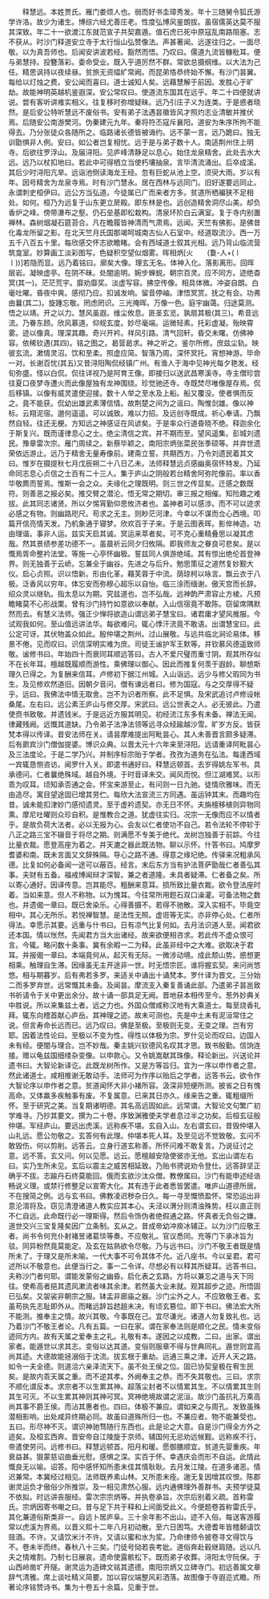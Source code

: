 <!-- { "loadSidebar": true } -->
　　释慧远。本姓贾氏。雁门娄烦人也。弱而好书圭璋秀发。年十三随舅令狐氏游学许洛。故少为诸生。博综六经尤善庄老。性度弘博风鉴朗拔。虽宿儒英达莫不服其深致。年二十一欲渡江东就范宣子共契嘉遁。值石虎已死中原寇乱南路阻塞。志不获从。时沙门释道安立寺于太行恒山弘赞像法。声甚著闻。远遂往归之。一面尽敬。以为真吾师也。后闻安讲波若经。豁然而悟。乃叹曰。儒道九流皆糠秕耳。便与弟慧持。投簪落彩。委命受业。既入乎道厉然不群。常欲总摄纲维。以大法为己任。精思讽持以夜续昼。贫旅无资緼纩常阙。而昆弟恪恭终始不懈。有沙门昙翼。每给以灯烛之费。安公闻而喜曰。道士诚知人矣。远藉慧解于前因。发胜心于旷劫。故能神明英越机鉴遐深。安公常叹曰。使道流东国其在远乎。年二十四便就讲说。尝有客听讲难实相义。往复移时弥增疑昧。远乃引庄子义为连类。于是惑者晓然。是后安公特听慧远不废俗书。安有弟子法遇昙徽皆风才照灼志业清敏并推伏焉。后随安公南游樊河。伪秦建元九年。秦将符丕寇斥襄阳。道安为朱序所拘不能得去。乃分张徒众各随所之。临路诸长德皆被诲约。远不蒙一言。远乃跪曰。独无训勖惧非人例。安曰。如公者岂复相忧。远于是与弟子数十人。南适荆州住上明寺。后欲往罗浮山。及届浔阳。见庐峰清静足以息心。始住龙泉精舍。此处去水大远。远乃以杖扣地曰。若此中可得栖立当使朽壤抽泉。言毕清流涌出。后卒成溪。其后少时浔阳亢旱。远诣池侧读海龙王经。忽有巨蛇从池上空。须臾大雨。岁以有年。因号精舍为龙泉寺焉。时有沙门慧永。居在西林与远同门。旧好遂要远同止。永谓刺史桓伊曰。远公方当弘道。今徒属已广而来者方多。贫道所栖褊狭不足相处。如何。桓乃为远复于山东更立房殿。即东林是也。远创造精舍洞尽山美。却负香炉之峰。傍带瀑布之壑。仍石垒基即松栽构。清泉环阶白云满室。复于寺内别置禅林。森树烟凝石筵苔合。凡在瞻履皆神清而气肃焉。远闻。天竺有佛影。是佛昔化毒龙所留之影。在北天竺月氏国那竭呵城南古仙人石室中。经道取流沙。西一万五千八百五十里。每欣感交怀志欲瞻睹。会有西域道士叙其光相。远乃背山临流营筑龛室。妙算画工淡彩图写。色疑积空望似烟雾。晖相炳[火　　(敻-人+(〡　　〡))]若隐而显。远乃着铭曰。廓矣大像。理玄无名。体神入化。落影离形。回晖层岩。凝映虚亭。在阴不昧。处闇逾明。婉步蝉蜕。朝宗百灵。应不同方。迹绝杳冥(其一)。茫茫荒宇。靡劝靡奖。淡虚写容。拂空传像。相具体微。冲姿自朗。白毫吐曜。昏夜中爽。感彻乃应。扣诚发响。留音停岫。津悟冥赏。抚之有会。功弗由曩(其二)。旋踵忘敬。罔虑罔识。三光掩晖。万像一色。庭宇幽蔼。归途莫测。悟之以靖。开之以力。慧风虽遐。维尘攸息。匪圣玄览。孰扇其极(其三)。希音远流。乃眷东顾。欣风慕道。仰规玄度。妙尽毫端。运微轻素。托彩虚凝。殆映霄雾。迹以像真。理深其趣。奇兴开衿。祥风引路。清气回轩。昏交未曙。仿佛神容。依稀钦遇(其四)。铭之图之。曷营曷求。神之听之。鉴尔所修。庶兹尘轨。映彼玄流。漱情灵沼。饮和至柔。照虚应简。智落乃周。深怀冥托。宵想神游。毕命一对。长谢百忧(其五)又昔浔阳陶侃经镇广州。有渔人于海中见神光每夕艳发。经旬弥盛。怪以白侃。侃往详视乃是阿育王像。即接归以送武昌寒溪寺。寺主僧珍尝往夏口夜梦寺遭火而此像屋独有龙神围绕。珍觉驰还寺。寺既焚尽唯像屋存焉。侃后移镇。以像有威灵遣使迎接。数十人举之至水及上船。船又覆没。使者惧而反之。竟不能获。侃幼出雄武素薄信情。故荆楚之间为之谣曰。陶惟剑雄。像以神标。云翔泥宿。邈何遥遥。可以诚致。难以力招。及远创寺既成。祈心奉请。乃飘然自轻。往还无梗。方知远之神感证在风谚矣。于是率众行道昏晓不绝。释迦余化于斯复兴。既而谨律息心之士。绝尘清信之宾。并不期而至。望风遥集。彭城刘遗民。豫章雷次宗。雁门周续之。新蔡毕颖之。南阳宗炳张菜民张季硕等。并弃世遗荣依远游止。远乃于精舍无量寿像前。建斋立誓。共期西方。乃令刘遗民着其文曰。惟岁在摄提秋七月戊辰朔二十八日乙未。法师释慧远贞感幽奥宿怀特发。乃延命同志息心贞信之士百有二十三人。集于庐山之阴般若台精舍阿弥陀像前。率以香华敬廌而誓焉。惟斯一会之众。夫缘化之理既明。则三世之传显矣。迁感之数既符。则善恶之报必矣。推交臂之潜沦。悟无常之期切。审三报之相催。知险趣之难拔。此其同志诸贤。所以夕惕宵勤仰思攸济者也。盖神者可以感涉。而不可以迹求必感之有物。则幽路咫尺。苟求之无主。则眇茫河津。今幸以不谋而佥心西境。叩篇开信亮情天发。乃机象通于寝梦。欣欢百于子来。于是云图表晖。影侔神造。功由理谐。事非人运。兹实天启其诚。冥运来萃者矣。可不克心重精叠思以凝其虑哉。然其景绩参差功德不一。虽晨祈云同夕归攸隔。即我师友之眷良可悲矣。是以慨焉胥命整衿法堂。等施一心亭怀幽极。誓兹同人俱游绝域。其有惊出绝伦首登神界。则无独善于云峤。忘兼全于幽谷。先进之与后升。勉思策征之道然复妙觐大仪。启心贞照。识以悟新。形由化革。藉芙蓉于中流。荫琼柯以咏言。飘云衣于八极。泛香风以穷年。体忘安而弥穆心超乐以自怡。临三涂而缅谢。傲天宫而长辞。绍众灵以继轨。指太息以为期。究兹道也。岂不弘哉。远神韵严肃容止方棱。凡预瞻睹莫不心形战栗。曾有沙门持竹如意欲以奉献。入山信宿竟不敢陈。窃留席隅默然而去。有慧义法师。强正少惮将欲造山谓远弟子慧宝曰。诸君庸才望风推服。今试观我如何。至山值远讲法华。每欲难问。辄心悸汗流竟不敢语。出谓慧宝曰。此公定可讶。其伏物盖众如此。殷仲堪之荆州。过山展敬。与远共临北涧论易体。移景不倦。见而叹曰。识信深明实难为庶。司徒王谧护军王默等。并钦慕风德遥致师敬。谧修书曰。年始四十而衰同耳顺远答曰。古人不爱尺璧而重寸阴。观其所存似不在长年耳。檀越既履顺而游性。乘佛理以御心。因此而推复何羡于遐龄。聊想斯理久已得之。为复酬来信耳。卢修初下据江州城。入山诣远。远少与修父瑕同为书生。及见修欢然道旧。因朝夕音问。僧有谏远者曰。修为国寇。与之交厚得不疑乎。远曰。我佛法中情无取舍。岂不为识者所察。此不足惧。及宋武追讨卢修设帐桑尾。左右曰。远公素王庐山与修交厚。宋武曰。远公世表之人。必无彼此。乃遣使赍书致敬。并遗钱米。于是远近方服其明见。初经流江东多有未备。禅法无闻。律藏残阙。远慨其道缺。乃令弟子法净法领等远寻众经踰越沙雪。旷岁方反。皆获梵本得以传译。昔安法师在关。请昙摩难提出阿毗昙心。其人未善晋言颇多疑滞。后有罽宾沙门僧伽提婆。博识众典。以晋太元十六年来至浔阳。远请重译阿毗昙心及三法度论。于是二学乃兴。并制序标宗贻于学者。孜孜为道务在弘法。每逢西域一宾辄恳恻咨访。闻罗什入关。即遣书通好曰。释慧远顿首。去岁得姚左军书。具承德问。仁者曩绝殊域。越自外境。于时音译未交。闻风而悦。但江湖难冥。以形乖为叹耳。顷知承否通之会。怀宝来游至止。有问则一日九驰。徒情欣雅味。而无由造尽。寓目望途固已增其劳伫。每欣大法宣流三方同遇。虽运钟其末。而趣均在昔。诚未能扣津妙门感彻遗灵。至于虚衿遗契。亦无日不怀。夫旃檀移植则异物同熏。摩尼吐曜则众珍自积。是惟教合之道。犹虚往实归。况宗一无像而应不以情者乎。是故负荷大法者。必以无报为心。会友以仁者使功不自己。若令法轮不停轸于八正之路三宝不辍音于将尽之期。则满愿不专美于绝代。龙树岂独善于前踪。今往比量衣裁。愿登高座为着之。并天漉之器此既法物。聊以示怀。什答书曰。鸠摩罗耆婆和南。既未言面又文辞殊隔。导心之路不通。得意之缘圮绝。传驿来况粗承风德。比复如何必备闻一途可以蔽百。经言。末后东方当有护法菩萨勖哉仁者善弘其事。夫财有五备。福戒博闻辩才深智。兼之者道隆。未具者疑滞。仁者备之矣。所以寄心通好。因译传意。岂其能尽。粗酬来意耳。损所致比量衣裁。欲令登法座时着。当如来意。但人不称物。以为愧耳。今往常所用鋀石双口澡灌。可备法物之数也。并遗偈一章曰。既已舍染乐。心得善摄不。若得不驰散。深入实相不。毕竟空相中。其心无所乐。若悦禅智慧。是法性无照。虚诳等无实。亦非停心处。仁者所得法。幸愿示其要。远重与什书曰。日有凉气比复何如。去月法识道人至。闻君欲还本国。情以怅然。先闻君方当大出诸经。故来欲便相咨求。若此传不虚众恨可言。今辄。略问数十条事。冀有余暇一二为释。此虽非经中之大难。欲取决于君耳。并报偈一章曰。本端竟何从。起灭有无际。一微涉动境。成此颓山势。惑想更相乘。触理自生滞。因缘虽无主开途非一世。时无悟宗匠。谁将握玄契。来问尚悠悠。相与期暮岁。后有弗若多罗。来适关中诵出十诵梵本。罗什译为晋文。三分始二而多罗弃世。远常慨其未备。及闻昙。摩流支入秦复善诵此部。乃遣弟子昙邕致书祈请令于关中更出余分。故十诵一部具足无阙。晋地获本相传至今。葱外妙典关中胜说。所以来集兹土者。远之力也。外国众僧咸称汉地有大乘道士。每至烧香礼拜。辄东向稽首献心庐岳。其神理之迹。故未可测也。先是中土未有泥洹常住之说。但言寿命长远而已。远乃叹曰。佛是至极。至极则无变。无变之理。岂有穷耶。因着法性论曰。至极以不变为性。得性以体极为宗。罗什见论而叹曰。边国人未有经。便闇与理合。岂不妙哉。秦主姚兴钦德风名叹其才思。致书殷勤。信饷连接。赠以龟兹国细缕杂变像。以申款心。又令姚嵩献其珠像。释论新出。兴送论并遗书曰。大智论新译讫。此既龙树所作。又是方等旨归。宜为一序以申作者之意。然此诸道士。咸相推谢无敢动手。法师可为作序以贻后之学者。远答书云。欲令作大智论序以申作者之意。贫道闻怀大非小褚所容。汲深非短绠所测。披省之日有愧高命。又体羸多疾触事有废。不复属意。已来其日亦久。缘来告之重。辄粗缀所怀。至于研究之美。当复期诸明德。其名高远固如此。远常谓。大智论文句繁广初学难寻。乃抄其要文。撰为二十卷。序致渊雅使夫学者息过半之功矣。后桓玄征殷仲堪。军经庐山。要远出虎溪。远称疾不堪。玄自入山。左右谓玄曰。昔毁仲堪入山礼远。愿公勿敬之。玄答何有此理。仲堪本死人耳。及至见远不觉致敬。玄问不敢毁伤。何以剪削。远答云。立身行道玄称善。所怀问难不敢复言。乃说征讨之意。远不答。玄又问。何以见愿。远云。愿檀越安隐使彼亦无他。玄出山谓左右曰。实乃生所未见。玄后以震主之威苦相延致。乃贻书骋说劝令登仕。远答辞坚正确乎不拔。志踰丹石终莫能回。俄而玄欲沙汰众僧。教僚属曰。沙门有能申述经诰畅说义理。或禁行修整足以宣寄大化。其有违于此者悉皆罢遣。唯庐山道德所居。不在搜简之例。远与玄书曰。佛教凌迟秽杂日久。每一寻至慨愤盈怀。常恐运出非意沦湑将及。窃见清澄诸道人教实应其本心。夫泾以渭分则清浊殊势。枉以直正则不仁自远。此命既行必一理斯得。然后令饰伪者绝假通之路。怀真者无负俗之嫌。道世交兴三宝复隆矣因广立条制。玄从之。昔成帝幼冲庾冰辅正。以为沙门应敬王者。尚书令何充仆射褚昱诸葛惔等奏。不应敬礼。官议悉同。充等门下承冰旨为驳。同异粉然竟莫能定。及玄在姑熟欲令尽敬。乃与远书曰。沙门不敬王者既是情所未了。于理又是所未喻。一代大事不可令其体不允。近八座书。今以呈君。君可述所以不敬意也。此便当行之。事一二令详。尽想必有以释其所疑耳。远答书曰。夫称沙门者何耶。谓能发蒙俗之幽昏。启化表之玄路。方将以兼忘之道与天下同往。使希高者挹其遗风漱流者味其余津。若然虽大业未就。观其超步之迹。所悟固已弘矣。又袈裟非朝宗之服。钵盂非廊庙之器。沙门尘外之人。不应致敬王者。玄虽苟执先志耻即外从。而睹远辞旨趑趄未决。有顷玄篡位。即下书曰。佛法宏大所不能测。推奉主之情。故兴其敬。今事既在己。宜尽谦光。诸道人勿复致礼也。远乃着沙门不敬王者论。凡有五篇。一曰在家。谓在家奉法则是顺化之民。情未变俗迹同方内。故有天属之爱奉主之礼。礼敬有本。遂因之以成教。二曰。出家。谓出家者。能遁世以求其志。变俗以达其道。变俗则服章不得与世典同礼。遁世则宜高尚其迹。大德故能拯溺俗于沈流。拔玄根于重劫。远通三乘之津。近开人天之路。如令一夫全德。则道洽六亲泽流天下。虽不处王侯之位。固已协契皇极在宥生民矣。是故内乖天属之重。而不逆其孝。外阙奉主之恭。而不失其敬也。三曰。求宗不顺化谓反本。求宗者不以生累其神。超落尘封者不以情累其生。不以情累其生则其生可灭。不以生累其神则其神可冥。冥神绝境故谓之泥洹。故沙门虽抗礼万乘高尚其事不爵王侯。而沾其惠者也。四曰。体极不兼应。谓如来之与周孔。发致虽殊潜相影响。出处咸异终期必同。故虽曰道殊所归一也。不兼应者。物不能兼受也。五曰。形尽神不灭。谓识神驰骛随行东西也。此是论之大意。自是沙门得全方外之迹矣。及桓玄西奔。晋安帝自江陵旋于京师。辅国何无忌劝远候觐。远称疾不行。帝遣使劳问。远修书曰。释慧远顿首。阳月和暖。愿御膳顺宜。贫道先婴重疾。年衰益甚。狠蒙慈诏曲垂光慰。感惧之深。实百于怀。幸遇庆会而形不自运。此情此慨良无以喻。诏答。阳中感怀知所患未佳其情耿耿。去月发江陵。在道多诸恶。情迟兼常。本冀经过相见。法师既养素山林。又所患未痊。邈无复因增其叹恨。陈郡谢灵运负才傲俗少所推崇。及一相见肃然心服。远内通佛理外善群书。夫预学徒莫不依拟。时远讲丧服经。雷次宗宗炳等。并执卷承旨。次宗后别着义疏。首称雷氏。宗炳因寄书嘲之曰。昔与足下共于释和上间面受此义。今便题卷首称雷氏乎。其化兼道俗斯类非一。自远卜居庐阜。三十余年影不出山。迹不入俗。每送客游履常以虎溪为界焉。以晋义熙十二年八月初动散。至六日困笃。大德耆年皆稽颡请饮豉酒。不许。又请饮米汁不许。又请以蜜和水为浆。乃命律师令披卷寻文得饮与不。卷未半而终。春秋八十三矣。门徒号恸若丧考妣。道俗奔赴毂继肩随。远以凡夫之情难割。乃制七日展哀。遗命使露骸松下。既而弟子收葬。浔阳太守阮保。于山西岭凿圹开隧。谢灵运为造碑文铭其遗德。南阳宗炳又立碑寺门。初远善属文章辞气清雅。席上谈吐精义简要。加以容仪端整风彩洒落。故图像于寺遐迩式瞻。所著论序铭赞诗书。集为十卷五十余篇。见重于世。
